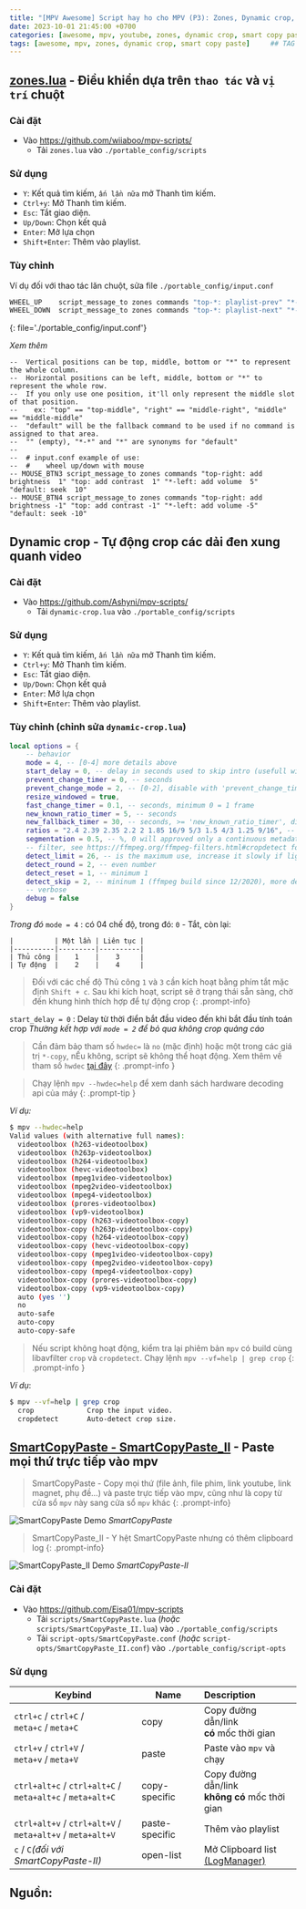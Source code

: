 ```yaml
---
title: "[MPV Awesome] Script hay ho cho MPV (P3): Zones, Dynamic crop, SmartCopyPaste"
date: 2023-10-01 21:45:00 +0700
categories: [awesome, mpv, youtube, zones, dynamic crop, smart copy paste]
tags: [awesome, mpv, zones, dynamic crop, smart copy paste]     ## TAG names should always be lowercase
---
```


## [zones.lua](https://github.com/wiiaboo/mpv-scripts/blob/master/zones.lua) - Điều khiển dựa trên `thao tác` và `vị trí` chuột
### Cài đặt

- Vào <https://github.com/wiiaboo/mpv-scripts/>
  + Tải `zones.lua` vào `./portable_config/scripts`

### Sử dụng

- `Y`: Kết quả tìm kiếm, `ấn lần nữa` mở Thanh tìm kiếm.
- `Ctrl+y`: Mở Thanh tìm kiếm.
- `Esc`: Tắt giao diện.
- `Up/Down`: Chọn kết quả
- `Enter`: Mở lựa chọn
- `Shift+Enter`: Thêm vào playlist.

### Tùy chỉnh

Ví dụ đối với thao tác lăn chuột, sửa file `./portable_config/input.conf`

``` python
WHEEL_UP    script_message_to zones commands "top-*: playlist-prev" "*-left: add brightness 1" "*-right: add volume 5" "bottom-*: seek  10"
WHEEL_DOWN 	script_message_to zones commands "top-*: playlist-next" "*-left: add brightness -1" "*-right: add volume -5" "bottom-*: seek -10"
```
{: file='./portable_config/input.conf'}

_Xem thêm_

```
--  Vertical positions can be top, middle, bottom or "*" to represent the whole column.
--  Horizontal positions can be left, middle, bottom or "*" to represent the whole row.
--  If you only use one position, it'll only represent the middle slot of that position.
--    ex: "top" == "top-middle", "right" == "middle-right", "middle" == "middle-middle"
--  "default" will be the fallback command to be used if no command is assigned to that area.
--  "" (empty), "*-*" and "*" are synonyms for "default"
--
--  # input.conf example of use:
--  #    wheel up/down with mouse
-- MOUSE_BTN3 script_message_to zones commands "top-right: add brightness  1" "top: add contrast  1" "*-left: add volume  5" "default: seek  10"
-- MOUSE_BTN4 script_message_to zones commands "top-right: add brightness -1" "top: add contrast -1" "*-left: add volume -5" "default: seek -10"
```

## Dynamic crop - Tự động crop các dải đen xung quanh video
### Cài đặt

- Vào <https://github.com/Ashyni/mpv-scripts/>
    * Tải `dynamic-crop.lua` vào `./portable_config/scripts`

### Sử dụng

- `Y`: Kết quả tìm kiếm, `ấn lần nữa` mở Thanh tìm kiếm.
- `Ctrl+y`: Mở Thanh tìm kiếm.
- `Esc`: Tắt giao diện.
- `Up/Down`: Chọn kết quả
- `Enter`: Mở lựa chọn
- `Shift+Enter`: Thêm vào playlist.

### Tùy chỉnh (chỉnh sửa `dynamic-crop.lua`)

```lua
local options = {
    -- behavior
    mode = 4, -- [0-4] more details above
    start_delay = 0, -- delay in seconds used to skip intro (usefull with mode 2)
    prevent_change_timer = 0, -- seconds
    prevent_change_mode = 2, -- [0-2], disable with 'prevent_change_timer = 0'
    resize_windowed = true,
    fast_change_timer = 0.1, -- seconds, minimum 0 = 1 frame
    new_known_ratio_timer = 5, -- seconds
    new_fallback_timer = 30, -- seconds, >= 'new_known_ratio_timer', disable with 0
    ratios = "2.4 2.39 2.35 2.2 2 1.85 16/9 5/3 1.5 4/3 1.25 9/16", -- list separated by space
    segmentation = 0.5, -- %, 0 will approved only a continuous metadata (strict)
    -- filter, see https://ffmpeg.org/ffmpeg-filters.html#cropdetect for details
    detect_limit = 26, -- is the maximum use, increase it slowly if lighter black are present
    detect_round = 2, -- even number
    detect_reset = 1, -- minimum 1
    detect_skip = 2, -- mininum 1 (ffmpeg build since 12/2020), more details above
    -- verbose
    debug = false
}
```
_Trong đó_
`mode = 4`
: có 04 chế độ, trong đó: `0` - Tắt, còn lại:

    |          | Một lần | Liên tục |
    |----------|---------|----------|
    | Thủ công |    1    |    3     |
    | Tự động  |    2    |    4     |

> Đối với các chế độ Thủ công `1` và `3` cần kích hoạt bằng phím tắt mặc định `Shift + c`. Sau khi kích hoạt, script sẽ ở trạng thái sẵn sàng, chờ đến khung hình thích hợp để tự động crop
{: .prompt-info}

`start_delay = 0`
: Delay từ thời điển bắt đầu video đến khi bắt đầu tính toán crop _Thường kết hợp với `mode = 2` để bỏ qua không crop quảng cáo_

> Cần đảm bảo tham số `hwdec=` là  `no` (mặc định) hoặc một trong các giá trị `*-copy`, nẾu không, script sẽ không thể hoạt động. Xem thêm về tham số `hwdec` [tại đây](https://mpv.io/manual/stable/#options-hwdec)
{: .prompt-info }

> Chạy lệnh `mpv --hwdec=help` để xem danh sách hardware decoding api của máy
{: .prompt-tip }

_Ví dụ:_
```bash
$ mpv --hwdec=help
Valid values (with alternative full names):
  videotoolbox (h263-videotoolbox)
  videotoolbox (h263p-videotoolbox)
  videotoolbox (h264-videotoolbox)
  videotoolbox (hevc-videotoolbox)
  videotoolbox (mpeg1video-videotoolbox)
  videotoolbox (mpeg2video-videotoolbox)
  videotoolbox (mpeg4-videotoolbox)
  videotoolbox (prores-videotoolbox)
  videotoolbox (vp9-videotoolbox)
  videotoolbox-copy (h263-videotoolbox-copy)
  videotoolbox-copy (h263p-videotoolbox-copy)
  videotoolbox-copy (h264-videotoolbox-copy)
  videotoolbox-copy (hevc-videotoolbox-copy)
  videotoolbox-copy (mpeg1video-videotoolbox-copy)
  videotoolbox-copy (mpeg2video-videotoolbox-copy)
  videotoolbox-copy (mpeg4-videotoolbox-copy)
  videotoolbox-copy (prores-videotoolbox-copy)
  videotoolbox-copy (vp9-videotoolbox-copy)
  auto (yes '')
  no
  auto-safe
  auto-copy
  auto-copy-safe
```

> Nếu script không hoạt động, kiểm tra lại phiêm bản `mpv` có build cùng libavfilter `crop` và `cropdetect`. Chạy lệnh `mpv --vf=help | grep crop`
{: .prompt-info }

_Ví dụ_:
```bash
$ mpv --vf=help | grep crop
  crop             Crop the input video.
  cropdetect       Auto-detect crop size.
```
## [SmartCopyPaste - SmartCopyPaste_II](https://github.com/Eisa01/mpv-scripts) - Paste mọi thứ trực tiếp vào mpv

> SmartCopyPaste - Copy mọi thứ (file ảnh, file phim, link youtube, link magnet, phụ đề...) và paste trực tiếp vào mpv, cũng như là copy từ cửa sổ `mpv` này sang cửa sổ `mpv` khác
{: .prompt-info}

![SmartCopyPaste Demo](https://raw.githubusercontent.com/Eisa01/mpv-scripts/master/.misc/smartcopypaste_demo1.webp)
_SmartCopyPaste_

> SmartCopyPaste_II - Y hệt SmartCopyPaste nhưng có thêm clipboard log
{: .prompt-info}

![SmartCopyPaste_II Demo](https://raw.githubusercontent.com/Eisa01/mpv-scripts/master/.misc/smartcopypaste_ii_demo1.webp)
_SmartCopyPaste-II_

### Cài đặt

- Vào <https://github.com/Eisa01/mpv-scripts>
    + Tải `scripts/SmartCopyPaste.lua` (_hoặc_ `scripts/SmartCopyPaste_II.lua`) vào `./portable_config/scripts`
    + Tải `script-opts/SmartCopyPaste.conf` (_hoặc_ `script-opts/SmartCopyPaste_II.conf`) vào `./portable_config/script-opts`

### Sử dụng

| Keybind                        | Name                            | Description                                             |
|--------------------------------|---------------------------------|:--------------------------------------------------------|
| `ctrl+c` / `ctrl+C` /<br> `meta+c` / `meta+C` | copy                 | Copy đường dẫn/link<br> **có** mốc thời gian           |
| `ctrl+v` / `ctrl+V` /<br> `meta+v` / `meta+V` | paste                | Paste vào `mpv` và chạy                                 |
| `ctrl+alt+c` / `ctrl+alt+C` /<br> `meta+alt+c` / `meta+alt+C` | copy-specific  | Copy đường dẫn/link<br> **không có** mốc thời gian|
| `ctrl+alt+v` / `ctrl+alt+V` /<br> `meta+alt+v` / `meta+alt+V` | paste-specific | Thêm vào playlist|
| `c` / `C`_(đối với SmartCopyPaste-II)_| open-list | Mở Clipboard list<br> [(LogManager)](https://github.com/Eisa01/mpv-scripts#logmanager) |

## Nguồn:
[^fn-nth-1]: <https://voz.vn/t/tong-hop-nhung-addon-chat-cho-firefox-pc-mobile.682181/page-112#post-25012334>
[^fn-nth-2]: <https://voz.vn/t/tong-hop-nhung-addon-chat-cho-firefox-pc-mobile.682181/page-156#post-25522101>